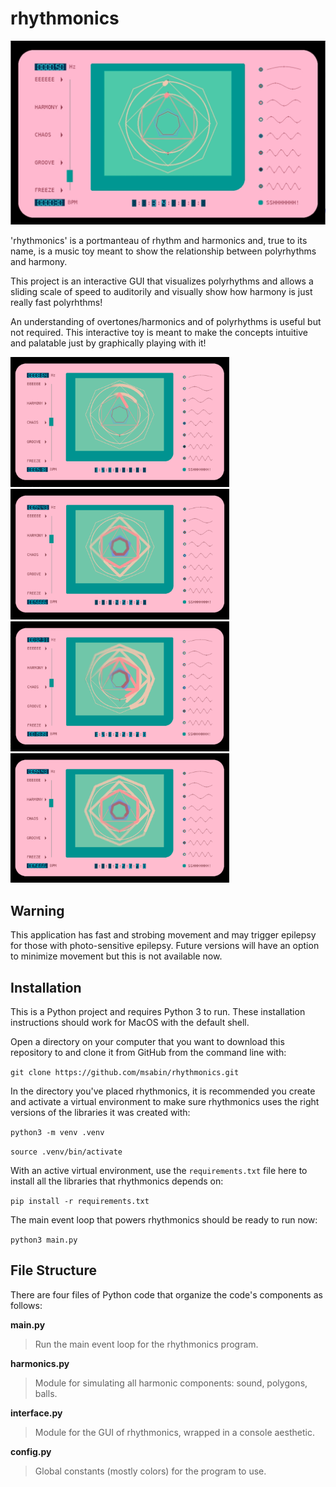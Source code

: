 # rhythmonics

<img src="/screencaps/rhythmonics-bpm.gif" width="640">

'rhythmonics' is a portmanteau of rhythm and harmonics and, true to its name, is a music toy meant to show the relationship between polyrhythms and harmony.

This project is an interactive GUI that visualizes polyrhythms and allows a sliding scale of speed to auditorily and visually show how harmony is just really fast polyrhthms!

An understanding of overtones/harmonics and of polyrhythms is useful but not required.  This interactive toy is meant to make the concepts intuitive and palatable just by graphically playing with it!

<p>
<img src="/screencaps/rhythmonics-blur.png" width="350">
<img src="/screencaps/rhythmonics-quartet.png" width="350">
<img src="/screencaps/rhythmonics-all.png" width="350">
<img src="/screencaps/rhythmonics-harmony.png" width="350">
</p>

## Warning
This application has fast and strobing movement and may trigger epilepsy for those with photo-sensitive epilepsy.  Future versions will have an option to minimize movement but this is not available now.

## Installation
This is a Python project and requires Python 3 to run.  These installation instructions should work for MacOS with the default shell.

Open a directory on your computer that you want to download this repository to and clone it from GitHub from the command line with:

`git clone https://github.com/msabin/rhythmonics.git`

In the directory you've placed rhythmonics, it is recommended you create and activate a virtual environment to make sure rhythmonics uses the right versions of the libraries it was created with:

`python3 -m venv .venv`

`source .venv/bin/activate`

With an active virtual environment, use the `requirements.txt` file here to install all the libraries that rhythmonics depends on:

`pip install -r requirements.txt`

The main event loop that powers rhythmonics should be ready to run now:

`python3 main.py`

## File Structure

There are four files of Python code that organize the code's components as follows:

**main.py**

> Run the main event loop for the rhythmonics program.

**harmonics.py**

> Module for simulating all harmonic components: sound, polygons, balls.

**interface.py**

> Module for the GUI of rhythmonics, wrapped in a console aesthetic.

**config.py**

> Global constants (mostly colors) for the program to use.

